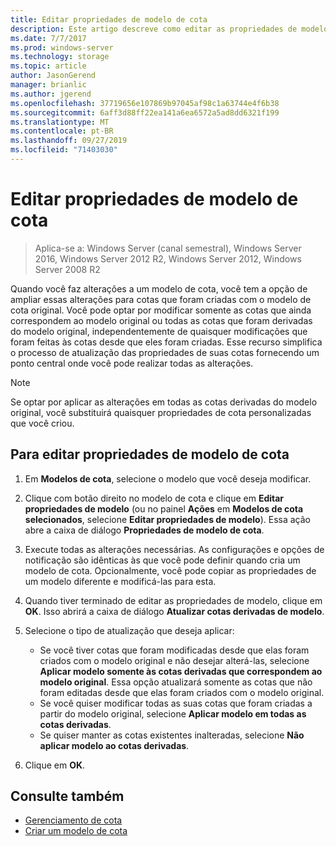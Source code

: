 ```yaml
---
title: Editar propriedades de modelo de cota
description: Este artigo descreve como editar as propriedades de modelo de cota para estender alterações para cotas criadas com o modelo de cota original
ms.date: 7/7/2017
ms.prod: windows-server
ms.technology: storage
ms.topic: article
author: JasonGerend
manager: brianlic
ms.author: jgerend
ms.openlocfilehash: 37719656e107869b97045af98c1a63744e4f6b38
ms.sourcegitcommit: 6aff3d88ff22ea141a6ea6572a5ad8dd6321f199
ms.translationtype: MT
ms.contentlocale: pt-BR
ms.lasthandoff: 09/27/2019
ms.locfileid: "71403030"
---
```

# <a name="edit-quota-template-properties"></a>Editar propriedades de modelo de cota

> Aplica-se a: Windows Server (canal semestral), Windows Server 2016, Windows Server 2012 R2, Windows Server 2012, Windows Server 2008 R2

Quando você faz alterações a um modelo de cota, você tem a opção de ampliar essas alterações para cotas que foram criadas com o modelo de cota original. Você pode optar por modificar somente as cotas que ainda correspondem ao modelo original ou todas as cotas que foram derivadas do modelo original, independentemente de quaisquer modificações que foram feitas às cotas desde que eles foram criadas. Esse recurso simplifica o processo de atualização das propriedades de suas cotas fornecendo um ponto central onde você pode realizar todas as alterações.

> [!Note]
> Se optar por aplicar as alterações em todas as cotas derivadas do modelo original, você substituirá quaisquer propriedades de cota personalizadas que você criou.

## <a name="to-edit-quota-template-properties"></a>Para editar propriedades de modelo de cota

1.  Em **Modelos de cota**, selecione o modelo que você deseja modificar.

2.  Clique com botão direito no modelo de cota e clique em **Editar propriedades de modelo** (ou no painel **Ações** em **Modelos de cota selecionados**, selecione **Editar propriedades de modelo**). Essa ação abre a caixa de diálogo **Propriedades de modelo de cota**.

3.  Execute todas as alterações necessárias. As configurações e opções de notificação são idênticas às que você pode definir quando cria um modelo de cota. Opcionalmente, você pode copiar as propriedades de um modelo diferente e modificá-las para esta.

4.  Quando tiver terminado de editar as propriedades de modelo, clique em **OK**. Isso abrirá a caixa de diálogo **Atualizar cotas derivadas de modelo**.

5.  Selecione o tipo de atualização que deseja aplicar:

    -   Se você tiver cotas que foram modificadas desde que elas foram criados com o modelo original e não desejar alterá-las, selecione **Aplicar modelo somente às cotas derivadas que correspondem ao modelo original**. Essa opção atualizará somente as cotas que não foram editadas desde que elas foram criados com o modelo original.
    -   Se você quiser modificar todas as suas cotas que foram criadas a partir do modelo original, selecione **Aplicar modelo em todas as cotas derivadas**.
    -   Se quiser manter as cotas existentes inalteradas, selecione **Não aplicar modelo ao cotas derivadas**.

6.  Clique em **OK**.

## <a name="see-also"></a>Consulte também

-   [Gerenciamento de cota](quota-management.md)
-   [Criar um modelo de cota](create-quota-template.md)


